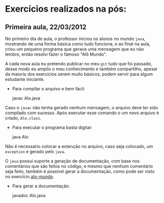 Exercícios realizados na pós:
============================

## Primeira aula, 22/03/2012
No primeiro dia de aula, o professor iniciou os alunos no mundo <code>java</code>, mostrando de uma forma básica como tudo funciona, e ao final na aula, criou um pequeno programa que gerava uma mensagem que eu não lembro, então resolvi fazer o famoso "Alô Mundo".

A cada nova aula eu pretendo publicar no meu <code>git</code> tudo que foi passado, desse modo eu amplio o meu conhecimento  e também compartilho, apesar da maioria dos exercícios serem muito básicos, podem servir para algum estudante iniciante.

* Para compilar o arquivo e bem fácil:
	
    javac Alo.java

Caso o <code>javac</code> não tenha gerado nenhum mensagem, o arquivo deve ter sido compilado com sucesso. Após executar esse comando o um novo arquivo é criado, <code>Alo.class</code>. 

* Para executar o programa basta digitar:
	
    java Alo

Não é necessário colocar a extenção no arquivo, caso seja colocado, um <code>exception</code> e gerado pelo <code>java</code>.
	
O <code>java</code> possui suporte a geração de documentação, com base nos comentários que são feitos no código, e mesmo que nenhum comentário seja feito, também é possível gerar a documentação, como pode ser visto no exercício [alo-mundo](https://github.com/riquellopes/exercicios-pos/tree/master/alo-mundo).

* Para gerar a documentação:
	
    javadoc Alo.java